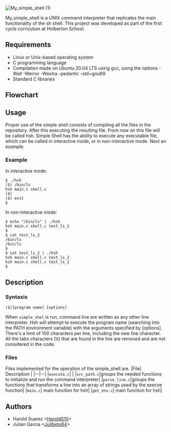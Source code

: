 ![My_simple_shell (1)](https://user-images.githubusercontent.com/63271720/234700324-460bc043-ce2c-4521-9831-3fbd2aa7f386.png)

My_simple_shell is a UNIX command interpreter that replicates the main functionality of the sh shell. This project was developed as part of the first cycle curriculum at Holberton School.

## Requirements

- Linux or Unix-based operating system
- C programming language
- Compilation made on Ubuntu 20.04 LTS using gcc, using the options -Wall -Werror -Wextra -pedantic -std=gnu89
- Standard C libraries

## Flowchart

## Usage

Proper use of the simple shell consists of compiling all the files in the repository. After this executing the resulting file. From now on this file will be called hsh. Simple Shell has the ability to execute any executable file, which can be called in interactive mode, or in non-interactive mode. Next an example.

### Example
In interactive mode:
```
$ ./hsh
($) /bin/ls
hsh main.c shell.c
($)
($) exit
$
```
In non-interactive mode:
```
$ echo "/bin/ls" | ./hsh
hsh main.c shell.c test_ls_2
$
$ cat test_ls_2
/bin/ls
/bin/ls
$
$ cat test_ls_2 | ./hsh
hsh main.c shell.c test_ls_2
hsh main.c shell.c test_ls_2
$
```

## Description

### Syntaxis
```
($)[program name] [options]
```
When `simple_shel` is run, command line are written as any other line interpreter. Hsh will attempt to execute the program name (searching into the PATH environment variable) with the arguments specified by [options]. There's a limit of 100 characters per line, including the new line character. All the tabs characters (\t) that are found in the line are removed and are not considered in the code.
### Files
Files implemented for the operation of the simple_shell are.
|File| Description |
|--|--|
|`execute.c`| |
|`src_path.c`|groups the needed functions to initialize and run the command interpreter|
|`parse_line.c`|groups the functions that transforms a line into an array of strings used by the execve function|
|`main.c`| main function for hsh|
|`get_env.c`| main function for hsh|

## Authors
* Harold Suarez <[HaroldS10](https://github.com/HaroldS10/holbertonschool-simple_shell)> 
* Julian Garcia <[Julibeto84](https://github.com/Julibeto84/holbertonschool-simple_shell)>


